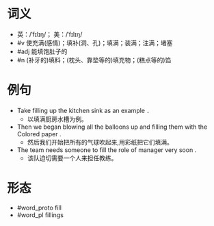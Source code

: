 # 词义
- 英：/ˈfɪlɪŋ/； 美：/ˈfɪlɪŋ/
- #v 使充满(感情)；填补(洞、孔)；填满；装满；注满；堵塞
- #adj 能填饱肚子的
- #n (补牙的)填料；(枕头、靠垫等的)填充物；(糕点等的)馅
# 例句
- Take filling up the kitchen sink as an example ．
	- 以填满厨房水槽为例。
- Then we began blowing all the balloons up and filling them with the Colored paper .
	- 然后我们开始把所有的气球吹起来,用彩纸把它们填满。
- The team needs someone to fill the role of manager very soon .
	- 该队迫切需要一个人来担任教练。
# 形态
- #word_proto fill
- #word_pl fillings
